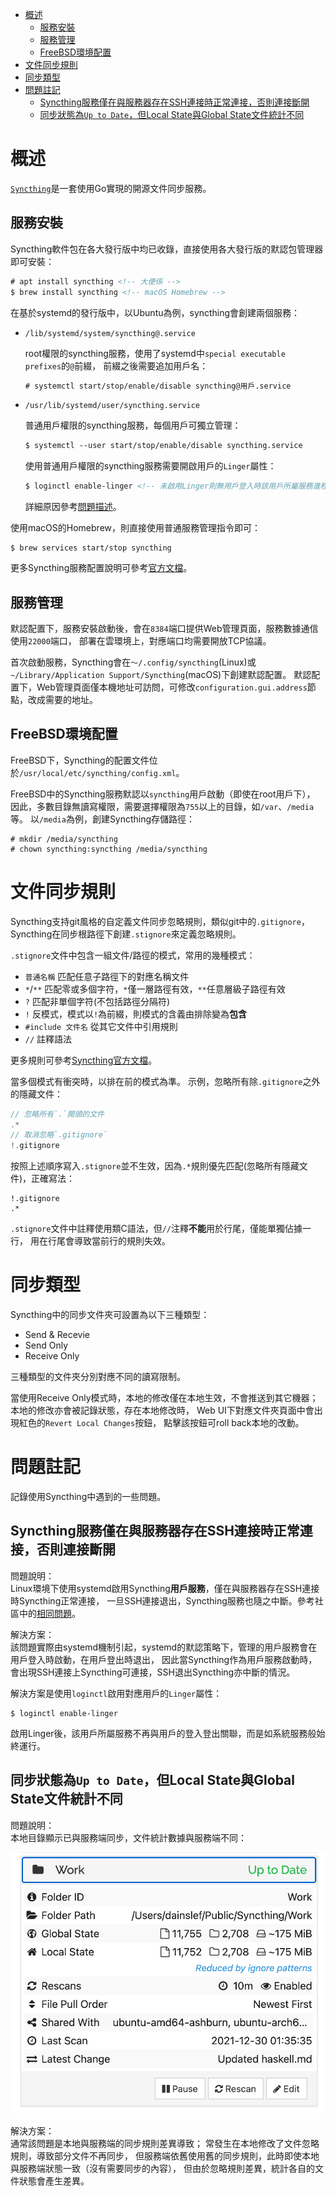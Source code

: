 <!-- TOC -->

- [概述](#概述)
	- [服務安裝](#服務安裝)
	- [服務管理](#服務管理)
	- [FreeBSD環境配置](#freebsd環境配置)
- [文件同步規則](#文件同步規則)
- [同步類型](#同步類型)
- [問題註記](#問題註記)
	- [Syncthing服務僅在與服務器存在SSH連接時正常連接，否則連接斷開](#syncthing服務僅在與服務器存在ssh連接時正常連接否則連接斷開)
	- [同步狀態為`Up to Date`，但Local State與Global State文件統計不同](#同步狀態為up-to-date但local-state與global-state文件統計不同)

<!-- /TOC -->



# 概述
[`Syncthing`](https://github.com/syncthing/syncthing)是一套使用Go實現的開源文件同步服務。

## 服務安裝
Syncthing軟件包在各大發行版中均已收錄，直接使用各大發行版的默認包管理器即可安裝：

```html
# apt install syncthing <!-- 大便係 -->
$ brew install syncthing <!-- macOS Homebrew -->
```

在基於systemd的發行版中，以Ubuntu為例，syncthing會創建兩個服務：

- `/lib/systemd/system/syncthing@.service`

	root權限的syncthing服務，使用了systemd中`special executable prefixes`的`@`前綴，
	前綴之後需要追加用戶名：

	```html
	# systemctl start/stop/enable/disable syncthing@用戶.service
	```

- `/usr/lib/systemd/user/syncthing.service`

	普通用戶權限的syncthing服務，每個用戶可獨立管理：

	```html
	$ systemctl --user start/stop/enable/disable syncthing.service
	```

	使用普通用戶權限的syncthing服務需要開啟用戶的`Linger`屬性：

	```html
	$ loginctl enable-linger <!-- 未啟用Linger則無用戶登入時該用戶所屬服務進程會退出 -->
	```

	詳細原因參考[問題描述](#syncthing服務僅在與服務器存在ssh連接時正常連接否則連接斷開)。

使用macOS的Homebrew，則直接使用普通服務管理指令即可：

```
$ brew services start/stop syncthing
```

更多Syncthing服務配置說明可參考[官方文檔](https://docs.syncthing.net/users/autostart.html)。

## 服務管理
默認配置下，服務安裝啟動後，會在`8384`端口提供Web管理頁面，服務數據通信使用`22000`端口，
部署在雲環境上，對應端口均需要開放TCP協議。

首次啟動服務，Syncthing會在`～/.config/syncthing`(Linux)或
`~/Library/Application Support/Syncthing`(macOS)下創建默認配置。
默認配置下，Web管理頁面僅本機地址可訪問，可修改`configuration.gui.address`節點，改成需要的地址。

## FreeBSD環境配置
FreeBSD下，Syncthing的配置文件位於`/usr/local/etc/syncthing/config.xml`。

FreeBSD中的Syncthing服務默認以`syncthing`用戶啟動（即使在root用戶下），
因此，多數目錄無讀寫權限，需要選擇權限為`755`以上的目錄，如`/var`、`/media`等。
以`/media`為例，創建Syncthing存儲路徑：

```
# mkdir /media/syncthing
# chown syncthing:syncthing /media/syncthing
```



# 文件同步規則
Syncthing支持git風格的自定義文件同步忽略規則，類似git中的`.gitignore`，
Syncthing在同步根路徑下創建`.stignore`來定義忽略規則。

`.stignore`文件中包含一組文件/路徑的模式，常用的幾種模式：

- `普通名稱` 匹配任意子路徑下的對應名稱文件
- `*`/`**` 匹配零或多個字符，`*`僅一層路徑有效，`**`任意層級子路徑有效
- `?` 匹配非單個字符(不包括路徑分隔符)
- `!` 反模式，模式以`!`為前綴，則模式的含義由排除變為**包含**
- `#include 文件名` 從其它文件中引用規則
- `//` 註釋語法

更多規則可參考[Syncthing官方文檔](https://docs.syncthing.net/users/ignoring.html)。

當多個模式有衝突時，以排在前的模式為準。
示例，忽略所有除`.gitignore`之外的隱藏文件：

```c
// 忽略所有`.`開頭的文件
.*
// 取消忽略`.gitignore`
!.gitignore
```

按照上述順序寫入`.stignore`並不生效，因為`.*`規則優先匹配(忽略所有隱藏文件)，正確寫法：

```
!.gitignore
.*
```

`.stignore`文件中註釋使用類C語法，但`//`注釋**不能**用於行尾，僅能單獨佔據一行，
用在行尾會導致當前行的規則失效。



# 同步類型
Syncthing中的同步文件夾可設置為以下三種類型：

- Send & Recevie
- Send Only
- Receive Only

三種類型的文件夾分別對應不同的讀寫限制。

當使用Receive Only模式時，本地的修改僅在本地生效，不會推送到其它機器；
本地的修改亦會被記錄狀態，存在本地修改時，
Web UI下對應文件夾頁面中會出現紅色的`Revert Local Changes`按鈕，
點擊該按鈕可roll back本地的改動。



# 問題註記
記錄使用Syncthing中遇到的一些問題。

## Syncthing服務僅在與服務器存在SSH連接時正常連接，否則連接斷開
問題說明：<br>
Linux環境下使用systemd啟用Syncthing**用戶服務**，僅在與服務器存在SSH連接時Syncthing正常連接，
一旦SSH連接退出，Syncthing服務也隨之中斷。參考社區中的[相同問題](https://forum.syncthing.net/t/syncthing-server-disconects-when-the-ssh-session-is-closed/11168)。

解決方案：<br>
該問題實際由systemd機制引起，systemd的默認策略下，管理的用戶服務會在用戶登入時啟動，在用戶登出時退出，
因此當Syncthing作為用戶服務啟動時，會出現SSH連接上Syncthing可連接，SSH退出Syncthing亦中斷的情況。

解決方案是使用`loginctl`啟用對應用戶的`Linger`屬性：

```
$ loginctl enable-linger
```

啟用Linger後，該用戶所屬服務不再與用戶的登入登出關聯，而是如系統服務般始終運行。

## 同步狀態為`Up to Date`，但Local State與Global State文件統計不同
問題說明：<br>
本地目錄顯示已與服務端同步，文件統計數據與服務端不同：

![file state](../../images/syncthing_different_state.png)

解決方案：<br>
通常該問題是本地與服務端的同步規則差異導致；
常發生在本地修改了文件忽略規則，導致部分文件不再同步，
但服務端依舊使用舊的同步規則，此時即使本地與服務端狀態一致（沒有需要同步的內容），
但由於忽略規則差異，統計各自的文件狀態會產生差異。

